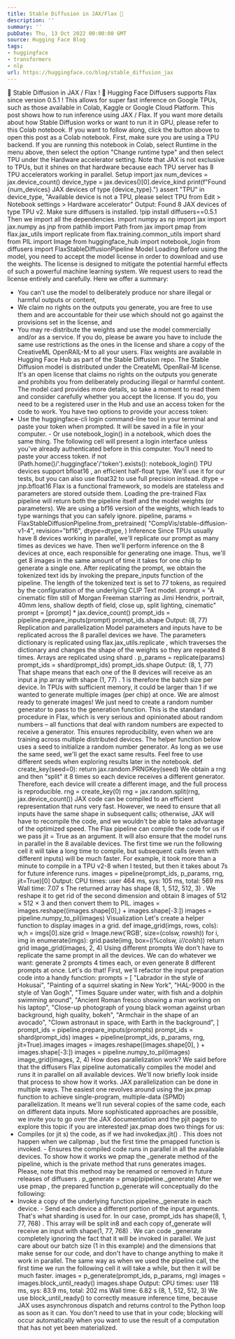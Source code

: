 ```yaml
---
title: Stable Diffusion in JAX/Flax 🚀
description: ''
summary: ''
pubDate: Thu, 13 Oct 2022 00:00:00 GMT
source: Hugging Face Blog
tags:
- huggingface
- transformers
- nlp
url: https://huggingface.co/blog/stable_diffusion_jax
---
```


🧨 Stable Diffusion in JAX / Flax !
🤗 Hugging Face Diffusers supports Flax since version
0.5.1
! This allows for super fast inference on Google TPUs, such as those available in Colab, Kaggle or Google Cloud Platform.
This post shows how to run inference using JAX / Flax. If you want more details about how Stable Diffusion works or want to run it in GPU, please refer to this Colab notebook.
If you want to follow along, click the button above to open this post as a Colab notebook.
First, make sure you are using a TPU backend. If you are running this notebook in Colab, select Runtime
in the menu above, then select the option "Change runtime type" and then select TPU
under the Hardware accelerator
setting.
Note that JAX is not exclusive to TPUs, but it shines on that hardware because each TPU server has 8 TPU accelerators working in parallel.
Setup
import jax
num_devices = jax.device_count()
device_type = jax.devices()[0].device_kind
print(f"Found {num_devices} JAX devices of type {device_type}.")
assert "TPU" in device_type, "Available device is not a TPU, please select TPU from Edit > Notebook settings > Hardware accelerator"
Output:
Found 8 JAX devices of type TPU v2.
Make sure diffusers
is installed.
!pip install diffusers==0.5.1
Then we import all the dependencies.
import numpy as np
import jax
import jax.numpy as jnp
from pathlib import Path
from jax import pmap
from flax.jax_utils import replicate
from flax.training.common_utils import shard
from PIL import Image
from huggingface_hub import notebook_login
from diffusers import FlaxStableDiffusionPipeline
Model Loading
Before using the model, you need to accept the model license in order to download and use the weights.
The license is designed to mitigate the potential harmful effects of such a powerful machine learning system. We request users to read the license entirely and carefully. Here we offer a summary:
- You can't use the model to deliberately produce nor share illegal or harmful outputs or content,
- We claim no rights on the outputs you generate, you are free to use them and are accountable for their use which should not go against the provisions set in the license, and
- You may re-distribute the weights and use the model commercially and/or as a service. If you do, please be aware you have to include the same use restrictions as the ones in the license and share a copy of the CreativeML OpenRAIL-M to all your users.
Flax weights are available in Hugging Face Hub as part of the Stable Diffusion repo. The Stable Diffusion model is distributed under the CreateML OpenRail-M license. It's an open license that claims no rights on the outputs you generate and prohibits you from deliberately producing illegal or harmful content. The model card provides more details, so take a moment to read them and consider carefully whether you accept the license. If you do, you need to be a registered user in the Hub and use an access token for the code to work. You have two options to provide your access token:
- Use the
huggingface-cli login
command-line tool in your terminal and paste your token when prompted. It will be saved in a file in your computer. - Or use
notebook_login()
in a notebook, which does the same thing.
The following cell will present a login interface unless you've already authenticated before in this computer. You'll need to paste your access token.
if not (Path.home()/'.huggingface'/'token').exists(): notebook_login()
TPU devices support bfloat16
, an efficient half-float type. We'll use it for our tests, but you can also use float32
to use full precision instead.
dtype = jnp.bfloat16
Flax is a functional framework, so models are stateless and parameters are stored outside them. Loading the pre-trained Flax pipeline will return both the pipeline itself and the model weights (or parameters). We are using a bf16
version of the weights, which leads to type warnings that you can safely ignore.
pipeline, params = FlaxStableDiffusionPipeline.from_pretrained(
"CompVis/stable-diffusion-v1-4",
revision="bf16",
dtype=dtype,
)
Inference
Since TPUs usually have 8 devices working in parallel, we'll replicate our prompt as many times as devices we have. Then we'll perform inference on the 8 devices at once, each responsible for generating one image. Thus, we'll get 8 images in the same amount of time it takes for one chip to generate a single one.
After replicating the prompt, we obtain the tokenized text ids by invoking the prepare_inputs
function of the pipeline. The length of the tokenized text is set to 77 tokens, as required by the configuration of the underlying CLIP Text model.
prompt = "A cinematic film still of Morgan Freeman starring as Jimi Hendrix, portrait, 40mm lens, shallow depth of field, close up, split lighting, cinematic"
prompt = [prompt] * jax.device_count()
prompt_ids = pipeline.prepare_inputs(prompt)
prompt_ids.shape
Output:
(8, 77)
Replication and parallelization
Model parameters and inputs have to be replicated across the 8 parallel devices we have. The parameters dictionary is replicated using flax.jax_utils.replicate
, which traverses the dictionary and changes the shape of the weights so they are repeated 8 times. Arrays are replicated using shard
.
p_params = replicate(params)
prompt_ids = shard(prompt_ids)
prompt_ids.shape
Output:
(8, 1, 77)
That shape means that each one of the 8
devices will receive as an input a jnp
array with shape (1, 77)
. 1
is therefore the batch size per device. In TPUs with sufficient memory, it could be larger than 1
if we wanted to generate multiple images (per chip) at once.
We are almost ready to generate images! We just need to create a random number generator to pass to the generation function. This is the standard procedure in Flax, which is very serious and opinionated about random numbers – all functions that deal with random numbers are expected to receive a generator. This ensures reproducibility, even when we are training across multiple distributed devices.
The helper function below uses a seed to initialize a random number generator. As long as we use the same seed, we'll get the exact same results. Feel free to use different seeds when exploring results later in the notebook.
def create_key(seed=0):
return jax.random.PRNGKey(seed)
We obtain a rng and then "split" it 8 times so each device receives a different generator. Therefore, each device will create a different image, and the full process is reproducible.
rng = create_key(0)
rng = jax.random.split(rng, jax.device_count())
JAX code can be compiled to an efficient representation that runs very fast. However, we need to ensure that all inputs have the same shape in subsequent calls; otherwise, JAX will have to recompile the code, and we wouldn't be able to take advantage of the optimized speed.
The Flax pipeline can compile the code for us if we pass jit = True
as an argument. It will also ensure that the model runs in parallel in the 8 available devices.
The first time we run the following cell it will take a long time to compile, but subsequent calls (even with different inputs) will be much faster. For example, it took more than a minute to compile in a TPU v2-8 when I tested, but then it takes about 7s
for future inference runs.
images = pipeline(prompt_ids, p_params, rng, jit=True)[0]
Output:
CPU times: user 464 ms, sys: 105 ms, total: 569 ms
Wall time: 7.07 s
The returned array has shape (8, 1, 512, 512, 3)
. We reshape it to get rid of the second dimension and obtain 8 images of 512 × 512 × 3
and then convert them to PIL.
images = images.reshape((images.shape[0],) + images.shape[-3:])
images = pipeline.numpy_to_pil(images)
Visualization
Let's create a helper function to display images in a grid.
def image_grid(imgs, rows, cols):
w,h = imgs[0].size
grid = Image.new('RGB', size=(cols*w, rows*h))
for i, img in enumerate(imgs): grid.paste(img, box=(i%cols*w, i//cols*h))
return grid
image_grid(images, 2, 4)
Using different prompts
We don't have to replicate the same prompt in all the devices. We can do whatever we want: generate 2 prompts 4 times each, or even generate 8 different prompts at once. Let's do that!
First, we'll refactor the input preparation code into a handy function:
prompts = [
"Labrador in the style of Hokusai",
"Painting of a squirrel skating in New York",
"HAL-9000 in the style of Van Gogh",
"Times Square under water, with fish and a dolphin swimming around",
"Ancient Roman fresco showing a man working on his laptop",
"Close-up photograph of young black woman against urban background, high quality, bokeh",
"Armchair in the shape of an avocado",
"Clown astronaut in space, with Earth in the background",
]
prompt_ids = pipeline.prepare_inputs(prompts)
prompt_ids = shard(prompt_ids)
images = pipeline(prompt_ids, p_params, rng, jit=True).images
images = images.reshape((images.shape[0], ) + images.shape[-3:])
images = pipeline.numpy_to_pil(images)
image_grid(images, 2, 4)
How does parallelization work?
We said before that the diffusers
Flax pipeline automatically compiles the model and runs it in parallel on all available devices. We'll now briefly look inside that process to show how it works.
JAX parallelization can be done in multiple ways. The easiest one revolves around using the jax.pmap
function to achieve single-program, multiple-data (SPMD) parallelization. It means we'll run several copies of the same code, each on different data inputs. More sophisticated approaches are possible, we invite you to go over the JAX documentation and the pjit
pages to explore this topic if you are interested!
jax.pmap
does two things for us:
- Compiles (or
jit
s) the code, as if we had invokedjax.jit()
. This does not happen when we callpmap
, but the first time the pmapped function is invoked. - Ensures the compiled code runs in parallel in all the available devices.
To show how it works we pmap
the _generate
method of the pipeline, which is the private method that runs generates images. Please, note that this method may be renamed or removed in future releases of diffusers
.
p_generate = pmap(pipeline._generate)
After we use pmap
, the prepared function p_generate
will conceptually do the following:
- Invoke a copy of the underlying function
pipeline._generate
in each device. - Send each device a different portion of the input arguments. That's what sharding is used for. In our case,
prompt_ids
has shape(8, 1, 77, 768)
. This array will be split in8
and each copy of_generate
will receive an input with shape(1, 77, 768)
.
We can code _generate
completely ignoring the fact that it will be invoked in parallel. We just care about our batch size (1
in this example) and the dimensions that make sense for our code, and don't have to change anything to make it work in parallel.
The same way as when we used the pipeline call, the first time we run the following cell it will take a while, but then it will be much faster.
images = p_generate(prompt_ids, p_params, rng)
images = images.block_until_ready()
images.shape
Output:
CPU times: user 118 ms, sys: 83.9 ms, total: 202 ms
Wall time: 6.82 s
(8, 1, 512, 512, 3)
We use block_until_ready()
to correctly measure inference time, because JAX uses asynchronous dispatch and returns control to the Python loop as soon as it can. You don't need to use that in your code; blocking will occur automatically when you want to use the result of a computation that has not yet been materialized.